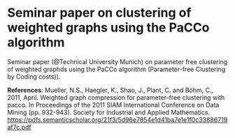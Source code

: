 # Seminar paper on clustering of weighted graphs using the PaCCo algorithm
Seminar paper (@Technical University Munich) on parameter free clustering of weighted graphds using the PaCCo algorithm (Parameter-free Clustering by Coding costs)).

**References**:
Mueller, N.S., Haegler, K., Shao, J., Plant, C. and Böhm, C., 2011, April. Weighted graph compression for parameter-free clustering with pacco. In Proceedings of the 2011 SIAM International Conference on Data Mining (pp. 932-943). Society for Industrial and Applied Mathematics.
https://pdfs.semanticscholar.org/21f3/5d96e7854e1d41ba7e1e1f0c33886719af7c.pdf
